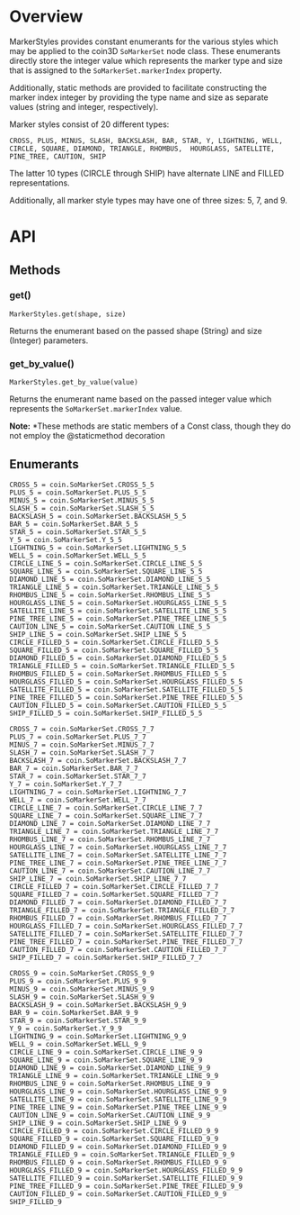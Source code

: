 # Overview

MarkerStyles provides constant enumerants for the various styles which may be applied to the coin3D `SoMarkerSet` node class.  These enumerants directly store the integer value which represents the marker type and size that is assigned to the `SoMarkerSet.markerIndex` property.

Additionally, static methods are provided to facilitate constructing the marker index integer by providing the type name and size as separate values (string and integer, respectively).

Marker styles consist of 20 different types:

    CROSS, PLUS, MINUS, SLASH, BACKSLASH, BAR, STAR, Y, LIGHTNING, WELL, CIRCLE, SQUARE, DIAMOND, TRIANGLE, RHOMBUS,  HOURGLASS, SATELLITE, PINE_TREE, CAUTION, SHIP

The latter 10 types (CIRCLE through SHIP) have alternate LINE and FILLED representations.

Additionally, all marker style types may have one of three sizes: 5, 7, and 9.

# API

## Methods

### get()
    MarkerStyles.get(shape, size)
Returns the enumerant based on the passed shape (String) and size (Integer) parameters.

### get_by_value()
    MarkerStyles.get_by_value(value)
Returns the enumerant name based on the passed integer value which represents the `SoMarkerSet.markerIndex` value.

**Note:**
*These methods are static members of a Const class, though they do not employ the @staticmethod decoration

## Enumerants

    CROSS_5 = coin.SoMarkerSet.CROSS_5_5
    PLUS_5 = coin.SoMarkerSet.PLUS_5_5
    MINUS_5 = coin.SoMarkerSet.MINUS_5_5
    SLASH_5 = coin.SoMarkerSet.SLASH_5_5
    BACKSLASH_5 = coin.SoMarkerSet.BACKSLASH_5_5
    BAR_5 = coin.SoMarkerSet.BAR_5_5
    STAR_5 = coin.SoMarkerSet.STAR_5_5
    Y_5 = coin.SoMarkerSet.Y_5_5
    LIGHTNING_5 = coin.SoMarkerSet.LIGHTNING_5_5
    WELL_5 = coin.SoMarkerSet.WELL_5_5
    CIRCLE_LINE_5 = coin.SoMarkerSet.CIRCLE_LINE_5_5
    SQUARE_LINE_5 = coin.SoMarkerSet.SQUARE_LINE_5_5
    DIAMOND_LINE_5 = coin.SoMarkerSet.DIAMOND_LINE_5_5
    TRIANGLE_LINE_5 = coin.SoMarkerSet.TRIANGLE_LINE_5_5
    RHOMBUS_LINE_5 = coin.SoMarkerSet.RHOMBUS_LINE_5_5
    HOURGLASS_LINE_5 = coin.SoMarkerSet.HOURGLASS_LINE_5_5
    SATELLITE_LINE_5 = coin.SoMarkerSet.SATELLITE_LINE_5_5
    PINE_TREE_LINE_5 = coin.SoMarkerSet.PINE_TREE_LINE_5_5
    CAUTION_LINE_5 = coin.SoMarkerSet.CAUTION_LINE_5_5
    SHIP_LINE_5 = coin.SoMarkerSet.SHIP_LINE_5_5
    CIRCLE_FILLED_5 = coin.SoMarkerSet.CIRCLE_FILLED_5_5
    SQUARE_FILLED_5 = coin.SoMarkerSet.SQUARE_FILLED_5_5
    DIAMOND_FILLED_5 = coin.SoMarkerSet.DIAMOND_FILLED_5_5
    TRIANGLE_FILLED_5 = coin.SoMarkerSet.TRIANGLE_FILLED_5_5
    RHOMBUS_FILLED_5 = coin.SoMarkerSet.RHOMBUS_FILLED_5_5
    HOURGLASS_FILLED_5 = coin.SoMarkerSet.HOURGLASS_FILLED_5_5
    SATELLITE_FILLED_5 = coin.SoMarkerSet.SATELLITE_FILLED_5_5
    PINE_TREE_FILLED_5 = coin.SoMarkerSet.PINE_TREE_FILLED_5_5
    CAUTION_FILLED_5 = coin.SoMarkerSet.CAUTION_FILLED_5_5
    SHIP_FILLED_5 = coin.SoMarkerSet.SHIP_FILLED_5_5

    CROSS_7 = coin.SoMarkerSet.CROSS_7_7
    PLUS_7 = coin.SoMarkerSet.PLUS_7_7
    MINUS_7 = coin.SoMarkerSet.MINUS_7_7
    SLASH_7 = coin.SoMarkerSet.SLASH_7_7
    BACKSLASH_7 = coin.SoMarkerSet.BACKSLASH_7_7
    BAR_7 = coin.SoMarkerSet.BAR_7_7
    STAR_7 = coin.SoMarkerSet.STAR_7_7
    Y_7 = coin.SoMarkerSet.Y_7_7
    LIGHTNING_7 = coin.SoMarkerSet.LIGHTNING_7_7
    WELL_7 = coin.SoMarkerSet.WELL_7_7
    CIRCLE_LINE_7 = coin.SoMarkerSet.CIRCLE_LINE_7_7
    SQUARE_LINE_7 = coin.SoMarkerSet.SQUARE_LINE_7_7
    DIAMOND_LINE_7 = coin.SoMarkerSet.DIAMOND_LINE_7_7
    TRIANGLE_LINE_7 = coin.SoMarkerSet.TRIANGLE_LINE_7_7
    RHOMBUS_LINE_7 = coin.SoMarkerSet.RHOMBUS_LINE_7_7
    HOURGLASS_LINE_7 = coin.SoMarkerSet.HOURGLASS_LINE_7_7
    SATELLITE_LINE_7 = coin.SoMarkerSet.SATELLITE_LINE_7_7
    PINE_TREE_LINE_7 = coin.SoMarkerSet.PINE_TREE_LINE_7_7
    CAUTION_LINE_7 = coin.SoMarkerSet.CAUTION_LINE_7_7
    SHIP_LINE_7 = coin.SoMarkerSet.SHIP_LINE_7_7
    CIRCLE_FILLED_7 = coin.SoMarkerSet.CIRCLE_FILLED_7_7
    SQUARE_FILLED_7 = coin.SoMarkerSet.SQUARE_FILLED_7_7
    DIAMOND_FILLED_7 = coin.SoMarkerSet.DIAMOND_FILLED_7_7
    TRIANGLE_FILLED_7 = coin.SoMarkerSet.TRIANGLE_FILLED_7_7
    RHOMBUS_FILLED_7 = coin.SoMarkerSet.RHOMBUS_FILLED_7_7
    HOURGLASS_FILLED_7 = coin.SoMarkerSet.HOURGLASS_FILLED_7_7
    SATELLITE_FILLED_7 = coin.SoMarkerSet.SATELLITE_FILLED_7_7
    PINE_TREE_FILLED_7 = coin.SoMarkerSet.PINE_TREE_FILLED_7_7
    CAUTION_FILLED_7 = coin.SoMarkerSet.CAUTION_FILLED_7_7
    SHIP_FILLED_7 = coin.SoMarkerSet.SHIP_FILLED_7_7

    CROSS_9 = coin.SoMarkerSet.CROSS_9_9
    PLUS_9 = coin.SoMarkerSet.PLUS_9_9
    MINUS_9 = coin.SoMarkerSet.MINUS_9_9
    SLASH_9 = coin.SoMarkerSet.SLASH_9_9
    BACKSLASH_9 = coin.SoMarkerSet.BACKSLASH_9_9
    BAR_9 = coin.SoMarkerSet.BAR_9_9
    STAR_9 = coin.SoMarkerSet.STAR_9_9
    Y_9 = coin.SoMarkerSet.Y_9_9
    LIGHTNING_9 = coin.SoMarkerSet.LIGHTNING_9_9
    WELL_9 = coin.SoMarkerSet.WELL_9_9
    CIRCLE_LINE_9 = coin.SoMarkerSet.CIRCLE_LINE_9_9
    SQUARE_LINE_9 = coin.SoMarkerSet.SQUARE_LINE_9_9
    DIAMOND_LINE_9 = coin.SoMarkerSet.DIAMOND_LINE_9_9
    TRIANGLE_LINE_9 = coin.SoMarkerSet.TRIANGLE_LINE_9_9
    RHOMBUS_LINE_9 = coin.SoMarkerSet.RHOMBUS_LINE_9_9
    HOURGLASS_LINE_9 = coin.SoMarkerSet.HOURGLASS_LINE_9_9
    SATELLITE_LINE_9 = coin.SoMarkerSet.SATELLITE_LINE_9_9
    PINE_TREE_LINE_9 = coin.SoMarkerSet.PINE_TREE_LINE_9_9
    CAUTION_LINE_9 = coin.SoMarkerSet.CAUTION_LINE_9_9
    SHIP_LINE_9 = coin.SoMarkerSet.SHIP_LINE_9_9
    CIRCLE_FILLED_9 = coin.SoMarkerSet.CIRCLE_FILLED_9_9
    SQUARE_FILLED_9 = coin.SoMarkerSet.SQUARE_FILLED_9_9
    DIAMOND_FILLED_9 = coin.SoMarkerSet.DIAMOND_FILLED_9_9
    TRIANGLE_FILLED_9 = coin.SoMarkerSet.TRIANGLE_FILLED_9_9
    RHOMBUS_FILLED_9 = coin.SoMarkerSet.RHOMBUS_FILLED_9_9
    HOURGLASS_FILLED_9 = coin.SoMarkerSet.HOURGLASS_FILLED_9_9
    SATELLITE_FILLED_9 = coin.SoMarkerSet.SATELLITE_FILLED_9_9
    PINE_TREE_FILLED_9 = coin.SoMarkerSet.PINE_TREE_FILLED_9_9
    CAUTION_FILLED_9 = coin.SoMarkerSet.CAUTION_FILLED_9_9
    SHIP_FILLED_9
